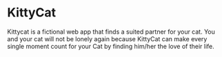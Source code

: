 # KittyCat
Kittycat is a fictional web app that finds a suited partner for your cat. You and your cat will not be lonely again because KittyCat can make every single moment count for your Cat by finding him/her the love of their life.
